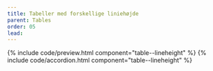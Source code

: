 ```yaml
---
title: Tabeller med forskellige liniehøjde
parent: Tables
order: 05
lead: 
---
```


{% include code/preview.html component="table--lineheight" %}
{% include code/accordion.html component="table--lineheight" %}
